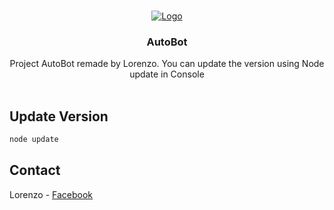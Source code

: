 <br />
<p align="center">
    <a href="https://www.facebook.com/profile.php?id=100082342305590&mibextid=ZbWKwL">
        <img src="https://i.imgur.com/YSarIDx.gif" alt="Logo">
    </a>

<h3 align="center">AutoBot</h3>

<p align="center">
    Project AutoBot remade by Lorenzo. You can update the version using Node update in Console
    <br />
    <br />

## Update Version

 ```sh
node update
```
  <!-- CONTACT -->

## Contact

Lorenzo - [Facebook](https://www.facebook.com/100082342305590) 
